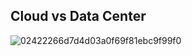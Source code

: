## Cloud vs Data Center

![02422266d7d4d03a0f69f81ebc9f99f0](https://github.com/tahayucegokk/Cloud-Computing-GCP/assets/77504139/b5770abc-8b75-48cf-8280-83449e2bba2b)
